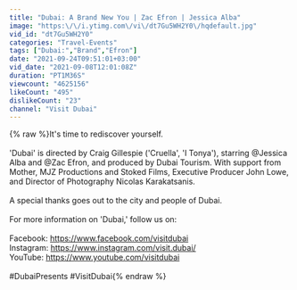 ```yaml
---
title: "Dubai: A Brand New You | Zac Efron | Jessica Alba"
image: "https:\/\/i.ytimg.com\/vi\/dt7Gu5WH2Y0\/hqdefault.jpg"
vid_id: "dt7Gu5WH2Y0"
categories: "Travel-Events"
tags: ["Dubai:","Brand","Efron"]
date: "2021-09-24T09:51:01+03:00"
vid_date: "2021-09-08T12:01:08Z"
duration: "PT1M36S"
viewcount: "4625156"
likeCount: "495"
dislikeCount: "23"
channel: "Visit Dubai"
---
```

{% raw %}It's time to rediscover yourself.<br /> <br /> 'Dubai' is directed by Craig Gillespie ('Cruella', 'I Tonya'), starring  @Jessica Alba and @Zac Efron, and produced by Dubai Tourism. With support from Mother, MJZ Productions and Stoked Films, Executive Producer John Lowe, and Director of Photography Nicolas Karakatsanis. <br /> <br /> A special thanks goes out to the city and people of Dubai.<br /> <br /> For more information on 'Dubai,' follow us on:<br /> <br />Facebook: <a rel="nofollow" target="blank" href="https://www.facebook.com/visitdubai">https://www.facebook.com/visitdubai</a><br /> Instagram: <a rel="nofollow" target="blank" href="https://www.instagram.com/visit.dubai/">https://www.instagram.com/visit.dubai/</a><br /> YouTube: <a rel="nofollow" target="blank" href="https://www.youtube.com/visitdubai">https://www.youtube.com/visitdubai</a><br /> <br /> #DubaiPresents #VisitDubai{% endraw %}
